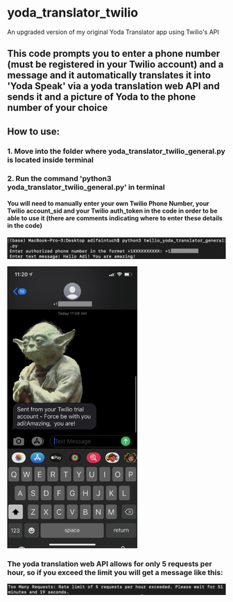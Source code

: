 # yoda_translator_twilio
An upgraded version of my original Yoda Translator app using Twilio's API

## This code prompts you to enter a phone number (must be registered in your Twilio account) and a message and it automatically translates it into 'Yoda Speak' via a yoda translation web API and sends it and a picture of Yoda to the phone number of your choice

## How to use:
### 1. Move into the folder where yoda_translator_twilio_general.py is located inside terminal
### 2. Run the command 'python3 yoda_translator_twilio_general.py' in terminal
#### You will need to manually enter your own Twilio Phone Number, your Twilio account_sid and your Twilio auth_token in the code in order to be able to use it (there are comments indicating where to enter these details in the code)

![](screenshots/in_terminal_twilio.png)

<img src="screenshots/text_sent_twilio.png" width="300">

### The yoda translation web API allows for only 5 requests per hour, so if you exceed the limit you will get a message like this:
![](screenshots/too_many_requests.png)
